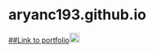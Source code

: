 # aryanc193.github.io
<p dir="auto"><a href="https://aryanc193.github.io" target="_blank">##Link to portfolio<img src="https://www.svgrepo.com/show/348239/arrow-right-top.svg" alt="portfolio" data-canonical-src="https://img.shields.io/badge/my_portfolio-000?style=for-the-badge&amp;logo=ko-fi&amp;logoColor=white" style="width: 20px; height: 20px;"></a></p>
